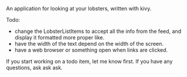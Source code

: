 

An application for looking at your lobsters, written with kivy.


Todo:
 - change the LobsterListItems to accept all the info from the feed, and display it formatted more proper like.
 - have the width of the text depend on the width of the screen.
 - have a web browser or something open when links are clicked.

If you start working on a todo item, let me know first. If you have any questions, ask ask ask.

